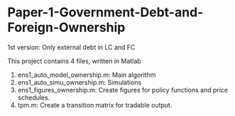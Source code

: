# Paper-1-Government-Debt-and-Foreign-Ownership
1st version: Only external debt in LC and FC

This project contains 4 files, written in Matlab

1) ens1_auto_model_ownership.m: Main algorithm
2) ens1_auto_simu_ownership.m: Simulations
3) ens1_figures_ownership.m: Create figures for policy functions and price schedules.
4) tpm.m: Create a transition matrix for tradable output.
